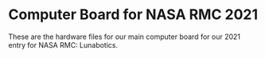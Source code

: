 # Computer Board for NASA RMC 2021
These are the hardware files for our main computer board for our 2021 entry for NASA RMC: Lunabotics.